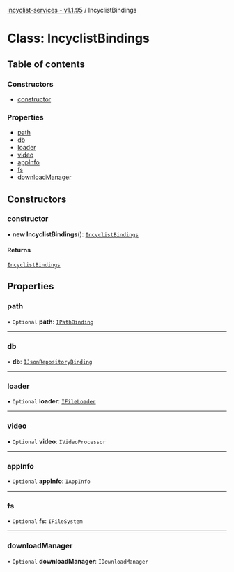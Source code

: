 [incyclist-services - v1.1.95](../README.md) / IncyclistBindings

# Class: IncyclistBindings

## Table of contents

### Constructors

- [constructor](IncyclistBindings.md#constructor)

### Properties

- [path](IncyclistBindings.md#path)
- [db](IncyclistBindings.md#db)
- [loader](IncyclistBindings.md#loader)
- [video](IncyclistBindings.md#video)
- [appInfo](IncyclistBindings.md#appinfo)
- [fs](IncyclistBindings.md#fs)
- [downloadManager](IncyclistBindings.md#downloadmanager)

## Constructors

### constructor

• **new IncyclistBindings**(): [`IncyclistBindings`](IncyclistBindings.md)

#### Returns

[`IncyclistBindings`](IncyclistBindings.md)

## Properties

### path

• `Optional` **path**: [`IPathBinding`](../interfaces/IPathBinding.md)

___

### db

• **db**: [`IJsonRepositoryBinding`](../interfaces/IJsonRepositoryBinding.md)

___

### loader

• `Optional` **loader**: [`IFileLoader`](../interfaces/IFileLoader.md)

___

### video

• `Optional` **video**: `IVideoProcessor`

___

### appInfo

• `Optional` **appInfo**: `IAppInfo`

___

### fs

• `Optional` **fs**: `IFileSystem`

___

### downloadManager

• `Optional` **downloadManager**: `IDownloadManager`
